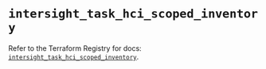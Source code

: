 # `intersight_task_hci_scoped_inventory`

Refer to the Terraform Registry for docs: [`intersight_task_hci_scoped_inventory`](https://registry.terraform.io/providers/ciscodevnet/intersight/1.0.71/docs/resources/task_hci_scoped_inventory).
